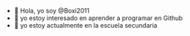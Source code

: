 - 👋 Hola, yo soy @Boxi2011
- 👀 yo estoy interesado en aprender a programar en Github
- 🌱 yo estoy actualmente en la escuela secundaria

<!---
Boxi2011/Boxi2011 is a ✨ special ✨ repository because its `README.md` (this file) appears on your GitHub profile.
You can click the Preview link to take a look at your changes.
--->
